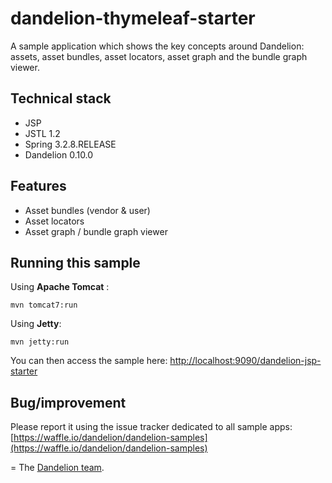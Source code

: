 dandelion-thymeleaf-starter
=================================================================

A sample application which shows the key concepts around Dandelion: assets, asset bundles, asset locators, asset graph and the bundle graph viewer.

## Technical stack

 - JSP
 - JSTL 1.2
 - Spring 3.2.8.RELEASE
 - Dandelion 0.10.0

## Features
		
 - Asset bundles (vendor & user)
 - Asset locators
 - Asset graph / bundle graph viewer

## Running this sample

Using __Apache Tomcat__ :

    mvn tomcat7:run

Using __Jetty__:

    mvn jetty:run

You can then access the sample here: [http://localhost:9090/dandelion-jsp-starter](http://localhost:9090/dandelion-jsp-starter)

## Bug/improvement

Please report it using the issue tracker dedicated to all sample apps: [https://waffle.io/dandelion/dandelion-samples](https://waffle.io/dandelion/dandelion-samples)

=
The [Dandelion team](http://dandelion.github.io/team/).